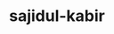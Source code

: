 ---
title: sajidul-kabir
github: https://github.com/sajidul-kabir
mode: dark
transition: 1s
score: 77.7
archetype:
- Cool Banner
---